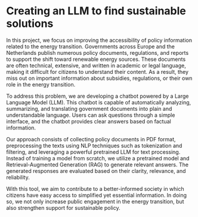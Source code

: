 # Creating an LLM to find sustainable solutions

In this project, we focus on improving the accessibility of policy information related to the energy transition. Governments across Europe and the Netherlands publish numerous policy documents, regulations, and reports to support the shift toward renewable energy sources. These documents are often technical, extensive, and written in academic or legal language, making it difficult for citizens to understand their content. As a result, they miss out on important information about subsidies, regulations, or their own role in the energy transition.

To address this problem, we are developing a chatbot powered by a Large Language Model (LLM). This chatbot is capable of automatically analyzing, summarizing, and translating government documents into plain and understandable language. Users can ask questions through a simple interface, and the chatbot provides clear answers based on factual information.

Our approach consists of collecting policy documents in PDF format, preprocessing the texts using NLP techniques such as tokenization and filtering, and leveraging a powerful pretrained LLM for text processing. Instead of training a model from scratch, we utilize a pretrained model and Retrieval-Augmented Generation (RAG) to generate relevant answers. The generated responses are evaluated based on their clarity, relevance, and reliability.

With this tool, we aim to contribute to a better-informed society in which citizens have easy access to simplified yet essential information. In doing so, we not only increase public engagement in the energy transition, but also strengthen support for sustainable policy.
